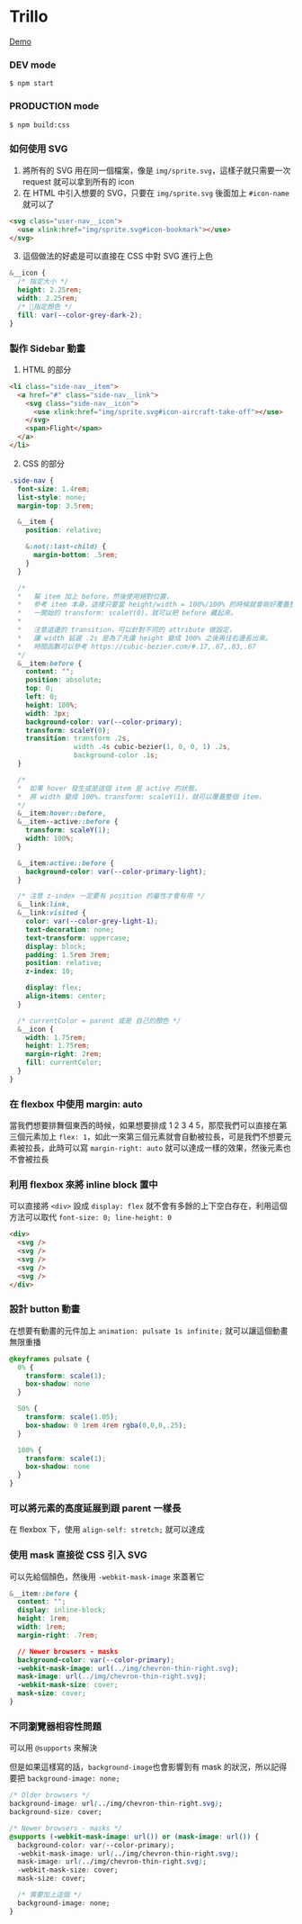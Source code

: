 # Trillo

[Demo](https://wtlin1228.github.io/trillo/)

### DEV mode

`$ npm start`

### PRODUCTION mode

`$ npm build:css`

### 如何使用 SVG

1. 將所有的 SVG 用在同一個檔案，像是 `img/sprite.svg`，這樣子就只需要一次 request 就可以拿到所有的 icon
2. 在 HTML 中引入想要的 SVG，只要在 `img/sprite.svg` 後面加上 `#icon-name` 就可以了

```HTML
<svg class="user-nav__icon">
  <use xlink:href="img/sprite.svg#icon-bookmark"></use>
</svg>
```

3. 這個做法的好處是可以直接在 CSS 中對 SVG 進行上色

```CSS
&__icon {
  /* 指定大小 */
  height: 2.25rem;
  width: 2.25rem;
  /* 指定顏色 */
  fill: var(--color-grey-dark-2);
}
```

### 製作 Sidebar 動畫

1. HTML 的部分

```HTML
<li class="side-nav__item">
  <a href="#" class="side-nav__link">
    <svg class="side-nav__icon">
      <use xlink:href="img/sprite.svg#icon-aircraft-take-off"></use>
    </svg>
    <span>Flight</span>
  </a>
</li>
```

2. CSS 的部分

```CSS
.side-nav {
  font-size: 1.4rem;
  list-style: none;
  margin-top: 3.5rem;

  &__item {
    position: relative;

    &:not(:last-child) {
      margin-bottom: .5rem;
    }
  }

  /*  
  *   幫 item 加上 before，然後使用絕對位置，
  *   參考 item 本身，這樣只要當 height/width = 100%/100% 的時候就會剛好覆蓋整個 item ，
  *   一開始的 transform: scaleY(0)，就可以把 before 藏起來。
  *
  *   注意這邊的 transition，可以針對不同的 attribute 做設定，
  *   讓 width 延遲 .2s 是為了先讓 height 變成 100% 之後再往右邊長出來。
  *   時間函數可以參考 https://cubic-bezier.com/#.17,.67,.83,.67
  */
  &__item:before {
    content: "";
    position: absolute;
    top: 0;
    left: 0;
    height: 100%;
    width: 3px;
    background-color: var(--color-primary);
    transform: scaleY(0);
    transition: transform .2s, 
                width .4s cubic-bezier(1, 0, 0, 1) .2s,
                background-color .1s;
  }

  /* 
  *  如果 hover 發生或是這個 item 是 active 的狀態，
  *  將 width 變成 100%，transform: scaleY(1)，就可以覆蓋整個 item，
  */
  &__item:hover::before,
  &__item--active::before {
    transform: scaleY(1);
    width: 100%;
  }

  &__item:active::before {
    background-color: var(--color-primary-light);
  }

  /* 注意 z-index 一定要有 position 的屬性才會有用 */
  &__link:link,
  &__link:visited {
    color: var(--color-grey-light-1);
    text-decoration: none;
    text-transform: uppercase;
    display: block;
    padding: 1.5rem 3rem;
    position: relative;
    z-index: 10;

    display: flex;
    align-items: center;
  }

  /* currentColor = parent 或是 自己的顏色 */
  &__icon {
    width: 1.75rem;
    height: 1.75rem;
    margin-right: 2rem;
    fill: currentColor;
  }
}
```

### 在 flexbox 中使用 margin: auto

當我們想要排舞個東西的時候，如果想要排成 1 2 3       4 5，那麼我們可以直接在第三個元素加上 `flex: 1`，如此一來第三個元素就會自動被拉長，可是我們不想要元素被拉長，此時可以寫 `margin-right: auto` 就可以達成一樣的效果，然後元素也不會被拉長

### 利用 flexbox 來將 inline block 置中

可以直接將 `<div>` 設成 `display: flex` 就不會有多餘的上下空白存在，利用這個方法可以取代 `font-size: 0; line-height: 0`

```HTML
<div>
  <svg />
  <svg />
  <svg />
  <svg />
  <svg />
</div>
```

### 設計 button 動畫

在想要有動畫的元件加上 `animation: pulsate 1s infinite;` 就可以讓這個動畫無限重播

```CSS
@keyframes pulsate {
  0% {
    transform: scale(1);  
    box-shadow: none
  }

  50% {
    transform: scale(1.05);
    box-shadow: 0 1rem 4rem rgba(0,0,0,.25);
  }

  100% {
    transform: scale(1);  
    box-shadow: none
  }
}
```

### 可以將元素的高度延展到跟 parent 一樣長

在 flexbox 下，使用 `align-self: stretch;` 就可以達成

### 使用 mask 直接從 CSS 引入 SVG

可以先給個顏色，然後用 `-webkit-mask-image` 來蓋著它

```CSS
&__item::before {
  content: "";
  display: inline-block;
  height: 1rem;
  width: 1rem;
  margin-right: .7rem;

  // Newer browsers - masks
  background-color: var(--color-primary);
  -webkit-mask-image: url(../img/chevron-thin-right.svg);
  mask-image: url(../img/chevron-thin-right.svg);
  -webkit-mask-size: cover;
  mask-size: cover;
}
```

### 不同瀏覽器相容性問題

可以用 `@supports` 來解決

但是如果這樣寫的話，`background-image`也會影響到有 mask 的狀況，所以記得要把 `background-image: none;`

```CSS
/* Older browsers */
background-image: url(../img/chevron-thin-right.svg);
background-size: cover;

/* Newer browsers - masks */
@supports (-webkit-mask-image: url()) or (mask-image: url()) {
  background-color: var(--color-primary);
  -webkit-mask-image: url(../img/chevron-thin-right.svg);
  mask-image: url(../img/chevron-thin-right.svg);
  -webkit-mask-size: cover;
  mask-size: cover;

  /* 需要加上這個 */
  background-image: none;
}
```
